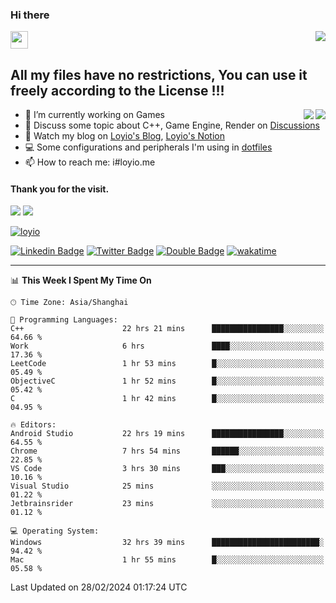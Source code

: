 <h3 align="left">Hi there</h3>
<img src='https://em-content.zobj.net/source/animated-noto-color-emoji/356/waving-hand_light-skin-tone_1f44b-1f3fb_1f3fb.gif' width='28' />
<a align="right" href="https://github.com/loyio/loyio/blob/master/STAR/README.md"><img align="right" src="https://img.shields.io/badge/LOYIO-STAR-green" /></a>

## All my files have no restrictions, You can use it freely according to the License !!!

<a href="https://github.com/loyio#gh-light-mode-only">
     <img align="right"  src="https://loy-readme.vercel.app/api/top-langs/?username=loyio&langs_count=6&hide=css,html,jupyter%20notebook" />
</a>

<a href="https://github.com/loyio#gh-dark-mode-only">
  <img align="right"  src="https://loy-readme.vercel.app/api/top-langs/?username=loyio&langs_count=6&theme=slateorange&hide=css,html,jupyter%20notebook" />
</a>



- 🔭 I’m currently working on Games
- 💬 Discuss some topic about C++, Game Engine, Render on [Discussions](https://github.com/loyio/loyio/discussions)
- 📔 Watch my blog on [Loyio's Blog](https://loyio.me), [Loyio's Notion](https://loyio.notion.site/loyio/Loyio-s-Dashboard-2f56bd29222a445ea9d9e8802a1ac83b)
- 💻 Some configurations and peripherals I'm using in [dotfiles](https://github.com/loyio/dotfiles)
- 📫 How to reach me: i#loyio.me


#### Thank you for the visit.
<img src="http://profile-counter.glitch.me/loyio/count.svg" />

<img src="https://loy-readme.vercel.app/api?username=loyio&show_icons=true&hide=stars&include_all_commits=true&hide_title=true&theme=slateorange" />

     

[![loyio](https://github-profile-trophy.vercel.app/?username=loyio&theme=onedark&column=4)](https://github.com/loyio)

[![Linkedin Badge](https://img.shields.io/badge/-@loyio-0077b5?style=flat-square&logo=Linkedin&logoColor=white&labelColor=0077b5&link=https://www.linkedin.com/in/loyio-hex-363172158/)](https://www.linkedin.com/in/loyio-hex-363172158/)
[![Twitter Badge](https://img.shields.io/badge/-@loyiome-000000?style=flat-square&labelColor=000000&logo=x&logoColor=white&link=https://twitter.com/loyiome)](https://twitter.com/loyiome)
[![Double Badge](https://img.shields.io/badge/@loyio-007722?style=flat&logo=Douban&logoColor=white)](https://www.douban.com/people/susmote)
[![wakatime](https://wakatime.com/badge/user/c0ddc104-5a20-41d1-ab9a-c4d9ea20a4d9.svg)](https://wakatime.com/@c0ddc104-5a20-41d1-ab9a-c4d9ea20a4d9)

-------
<!--START_SECTION:waka-->
📊 **This Week I Spent My Time On** 

```text
🕑︎ Time Zone: Asia/Shanghai

💬 Programming Languages: 
C++                      22 hrs 21 mins      ████████████████░░░░░░░░░   64.66 % 
Work                     6 hrs               ████░░░░░░░░░░░░░░░░░░░░░   17.36 % 
LeetCode                 1 hr 53 mins        █░░░░░░░░░░░░░░░░░░░░░░░░   05.49 % 
ObjectiveC               1 hr 52 mins        █░░░░░░░░░░░░░░░░░░░░░░░░   05.42 % 
C                        1 hr 42 mins        █░░░░░░░░░░░░░░░░░░░░░░░░   04.95 % 

🔥 Editors: 
Android Studio           22 hrs 19 mins      ████████████████░░░░░░░░░   64.55 % 
Chrome                   7 hrs 54 mins       ██████░░░░░░░░░░░░░░░░░░░   22.85 % 
VS Code                  3 hrs 30 mins       ███░░░░░░░░░░░░░░░░░░░░░░   10.16 % 
Visual Studio            25 mins             ░░░░░░░░░░░░░░░░░░░░░░░░░   01.22 % 
Jetbrainsrider           23 mins             ░░░░░░░░░░░░░░░░░░░░░░░░░   01.12 % 

💻 Operating System: 
Windows                  32 hrs 39 mins      ████████████████████████░   94.42 % 
Mac                      1 hr 55 mins        █░░░░░░░░░░░░░░░░░░░░░░░░   05.58 % 
```


 Last Updated on 28/02/2024 01:17:24 UTC
<!--END_SECTION:waka-->
